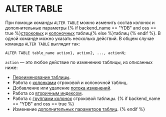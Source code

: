 # ALTER TABLE


При помощи команды `ALTER TABLE` можно изменить состав колонок и дополнительные параметры {% if backend_name == "YDB" and oss == true %}[строковых](../../../../concepts/datamodel/table.md#row-tables) и [колоночных](../../../../concepts/datamodel/table.md#colums-tables) таблиц{% else %}таблиц {% endif %}. В одной команде можно указать несколько действий. В общем случае команда `ALTER TABLE` выглядит так:


```yql
ALTER TABLE table_name action1, action2, ..., actionN;
```

`action` — это любое действие по изменению таблицы, из описанных ниже:

* [Переименование таблицы](rename.md).
* Работа с [колонками](columns.md) строковой и колоночной таблиц.
* Добавление или удаление [потока изменений](changefeed.md).
* Работа со [вторичным индексом](secondary_index.md).
* Работа с [группами колонок](family.md) строковой таблицы.
{% if backend_name == "YDB" and oss == true %}
* Изменение [дополнительных параметров таблиц](set.md).
{% endif %}